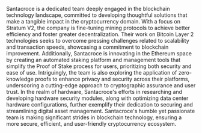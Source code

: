 Santacroce is a dedicated team deeply engaged in the blockchain technology landscape, committed to developing thoughtful solutions that make a tangible impact in the cryptocurrency domain. With a focus on Stratum V2, the company is fine-tuning mining protocols to achieve better efficiency and foster greater decentralization. Their work on Bitcoin Layer 2 technologies seeks to overcome pressing challenges related to scalability and transaction speeds, showcasing a commitment to blockchain improvement. Additionally, Santacroce is innovating in the Ethereum space by creating an automated staking platform and management tools that simplify the Proof of Stake process for users, prioritizing both security and ease of use. Intriguingly, the team is also exploring the application of zero-knowledge proofs to enhance privacy and security across their platforms, underscoring a cutting-edge approach to cryptographic assurance and user trust. In the realm of hardware, Santacroce's efforts in researching and developing hardware security modules, along with optimizing data center hardware configurations, further exemplify their dedication to securing and streamlining digital asset management. Santacroce's humble yet passionate team is making significant strides in blockchain technology, ensuring a more secure, efficient, and user-friendly cryptocurrency ecosystem.
